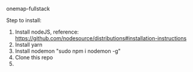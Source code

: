 onemap-fullstack


Step to install:

1. Install nodeJS, reference: https://github.com/nodesource/distributions#installation-instructions
2. Install yarn
3. Install nodemon "sudo npm i nodemon -g" 
4. Clone this repo
5.  